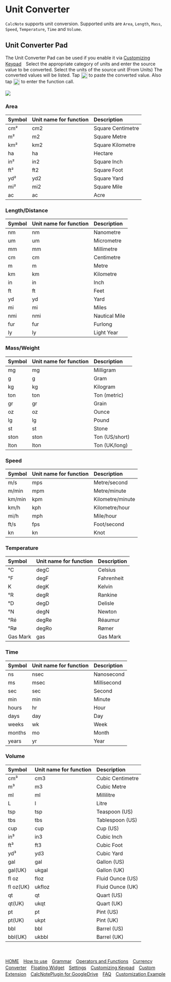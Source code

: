 # Unit Converter
`CalcNote` supports unit conversion. Supported units are `Area`, `Length`, `Mass`, `Speed`, `Temperature`, `Time` and `Volume`. 

## Unit Converter Pad
The Unit Converter Pad can be used if you enable it via [Customizing Keypad](customizing_keypad.md)　Select the appropriate category of units and enter the source value to be converted. Select the units of the source unit (From Units) The converted values will be listed.
Tap <img src="https://raw.githubusercontent.com/burton999dev/CalcNoteHelp/master/images/all/ic_paste_value_black_24dp.png" width="20px" align="top"> to paste the converted value. Also tap <img src="https://raw.githubusercontent.com/burton999dev/CalcNoteHelp/master/images/all/ic_paste_function_black_24dp.png" width="20px" align="top"> to enter the function call.
<br/>
<br/>
<img src="https://raw.githubusercontent.com/burton999dev/CalcNoteHelp/master/images/en/unit_converter.png">

### Area
|Symbol|Unit name for function|Description|
|:-----------|:------------|:------------|
cm²|cm2|Square Centimetre
m²|m2|Square Metre
km²|km2|Square Kilometre
ha|ha|Hectare
in²|in2|Square Inch
ft²|ft2|Square Foot
yd²|yd2|Square Yard
mi²|mi2|Square Mile
ac|ac| Acre

### Length/Distance
|Symbol|Unit name for function|Description|
|:-----------|:------------|:------------|
nm|nm|Nanometre
um|um|Micrometre
mm|mm|Millimetre
cm|cm|Centimetre
m|m|Metre
km|km|Kilometre
in|in|Inch
ft|ft|Feet
yd|yd|Yard
mi|mi|Miles
nmi|nmi|Nautical Mile
fur|fur|Furlong
ly|ly|Light Year

### Mass/Weight
|Symbol|Unit name for function|Description|
|:-----------|:------------|:------------|
mg|mg|Milligram
g|g|Gram
kg|kg|Kilogram
ton|ton|Ton (metric)
gr|gr|Grain
oz|oz|Ounce
lg|lg|Pound
st|st|Stone
ston|ston|Ton (US/short)
lton|lton|Ton (UK/long)

### Speed
|Symbol|Unit name for function|Description|
|:-----------|:------------|:------------|
m/s|mps|Metre/second
m/min|mpm|Metre/minute
km/min|kpm|Kilometre/minute
km/h|kph|Kilometre/hour
mi/h|mph|Mile/hour
ft/s|fps|Foot/second
kn|kn|Knot

### Temperature
|Symbol|Unit name for function|Description|
|:-----------|:------------|:------------|
°C|degC|Celsius
°F|degF|Fahrenheit
K|degK|Kelvin
°R|degR|Rankine
°D|degD|Delisle
°N|degN|Newton
°Ré|degRe|Réaumur
°Rø|degRo|Rømer
Gas Mark|gas|Gas Mark

### Time
|Symbol|Unit name for function|Description|
|:-----------|:------------|:------------|
ns|nsec|Nanosecond
ms|msec|Millisecond
sec|sec|Second
min|min|Minute
hours|hr|Hour
days|day|Day
weeks|wk|Week
months|mo|Month
years|yr|Year

### Volume
|Symbol|Unit name for function|Description|
|:-----------|:------------|:------------|
cm³|cm3|Cubic Centimetre
m³|m3|Cubic Metre
ml|ml|Millilitre
L|l|Litre
tsp|tsp|Teaspoon (US)
tbs|tbs|Tablespoon (US)
cup|cup|Cup (US)
in³|in3|Cubic Inch
ft³|ft3|Cubic Foot
yd³|yd3|Cubic Yard
gal|gal|Gallon (US)
gal(UK)|ukgal|Gallon (UK)
fl oz|floz|Fluid Ounce (US)
fl oz(UK)|ukfloz|Fluid Ounce (UK)
qt|qt|Quart (US)
qt(UK)|ukqt|Quart (UK)
pt|pt|Pint (US)
pt(UK)|ukpt|Pint (UK)
bbl|bbl|Barrel (US)
bbl(UK)|ukbbl|Barrel (UK)

<br><br>
[HOME](index.md)　[How to use](how2use.md)　[Grammar](http://burton999dev.github.io/CalcNoteHelp/grammar_en.html)　[Operators and Functions](operator_and_function.md)　[Currency Converter](currency_converter.md)　[Floating Widget](floating_widget.md)　[Settings](settings.md)　[Customizing Keypad](customizing_keypad.md)　[Custom Extension](custom_extension.md)　[CalcNotePlugin for GoogleDrive](google_drive_plugin.md)　[FAQ](faq.md)　[Customization Example](example4theme.md)  

